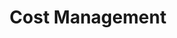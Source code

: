 ---
layout: sub-service
order: 2
title: "Cost Management"
parent: "Corporate Finance and Revenue Management"
description: "It all boils down to money! We assist our clients in maximizing their resources by operating at the intersection of cost and efficiency. Our strategies trim expenses from the business while bolstering the bottom line and maintaining quality and customer satisfaction, ensuring every dollar spent propels your organization's success."
approach: "We integrate financial expertise with operational insights to deliver strategies that drive profitability and efficiency. Our data-driven approach identifies key financial metrics and develops tailored solutions to enhance your financial performance."
focus_areas:
  - title: "Spend Analysis and Optimization"
    content: "We conduct exhaustive spend analyses to pinpoint cost-saving opportunities across your organization."
  - title: "Zero-Based Budgeting"
    content: "We execute zero-based budgeting approaches to synchronize spending with strategic priorities."
  - title: "Operational Cost Reduction"
    content: "We identify and eliminate inefficiencies in your operations to curtail costs without compromising quality."
  - title: "Shared Services Optimization"
    content: "We help architect and implement shared services models to slash overhead and boost efficiency."
  - title: "Vendor Management and Procurement Optimization"
    content: "We refine your procurement processes and vendor relationships to reduce costs and elevate service levels."
why_choose:
  - "Comprehensive Spend Analysis"
  - "Strategic Budgeting Alignment"
  - "Operational Efficiency Enhancement"
  - "Shared Services Efficiency"
  - "Procurement and Vendor Optimization"
cta: "Contact us to learn how our Corporate Finance services can enhance your financial operations and drive sustainable business growth."
---
